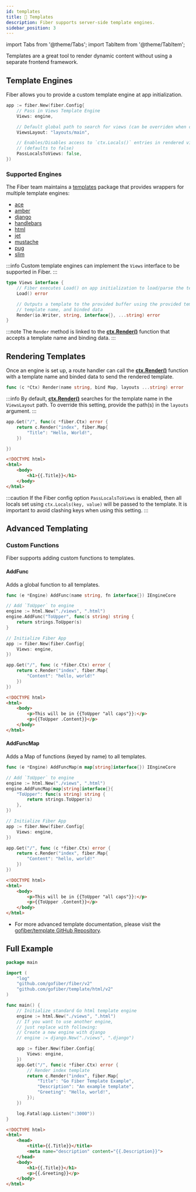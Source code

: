 ```yaml
---
id: templates
title: 📝 Templates
description: Fiber supports server-side template engines.
sidebar_position: 3
---
```


import Tabs from '@theme/Tabs';
import TabItem from '@theme/TabItem';

Templates are a great tool to render dynamic content without using a separate frontend framework.

## Template Engines

Fiber allows you to provide a custom template engine at app initialization.

```go
app := fiber.New(fiber.Config{
    // Pass in Views Template Engine
    Views: engine,

    // Default global path to search for views (can be overriden when calling Render())
    ViewsLayout: "layouts/main",

    // Enables/Disables access to `ctx.Locals()` entries in rendered views
    // (defaults to false)
    PassLocalsToViews: false,
})
```


### Supported Engines

The Fiber team maintains a [templates](https://docs.gofiber.io/template) package that provides wrappers for multiple template engines:

* [ace](https://docs.gofiber.io/template/ace/)
* [amber](https://docs.gofiber.io/template/amber/)
* [django](https://docs.gofiber.io/template/django/)
* [handlebars](https://docs.gofiber.io/template/handlebars)
* [html](https://docs.gofiber.io/template/html)
* [jet](https://docs.gofiber.io/template/jet)
* [mustache](https://docs.gofiber.io/template/mustache)
* [pug](https://docs.gofiber.io/template/pug)
* [slim](https://docs.gofiber.io/template/slim)

:::info
Custom template engines can implement the `Views` interface to be supported in Fiber.
:::


```go title="Views interface"
type Views interface {
    // Fiber executes Load() on app initialization to load/parse the templates
    Load() error

    // Outputs a template to the provided buffer using the provided template,
    // template name, and binded data
    Render(io.Writer, string, interface{}, ...string) error
}
```

:::note
The `Render` method is linked to the [**ctx.Render\(\)**](../api/ctx.md#render) function that accepts a template name and binding data.
:::


## Rendering Templates

Once an engine is set up, a route handler can call the [**ctx.Render\(\)**](../api/ctx.md#render) function with a template name and binded data to send the rendered template.

```go title="Signature"
func (c *Ctx) Render(name string, bind Map, layouts ...string) error
```

:::info
By default, [**ctx.Render\(\)**](../api/ctx.md#render) searches for the template name in the `ViewsLayout` path. To override this setting, provide the path(s) in the `layouts` argument.
:::


<Tabs>

<TabItem value="example" label="Example">

```go
app.Get("/", func(c *fiber.Ctx) error {
    return c.Render("index", fiber.Map{
        "Title": "Hello, World!",
    })

})
```

</TabItem>

<TabItem value="index" label="layouts/index.html">

```html
<!DOCTYPE html>
<html>
    <body>
        <h1>{{.Title}}</h1>
    </body>
</html>
```

</TabItem>

</Tabs>

:::caution
If the Fiber config option `PassLocalsToViews` is enabled, then all locals set using `ctx.Locals(key, value)` will be passed to the template. It is important to avoid clashing keys when using this setting.
:::

## Advanced Templating

### Custom Functions

Fiber supports adding custom functions to templates.

#### AddFunc

Adds a global function to all templates.

```go title="Signature"
func (e *Engine) AddFunc(name string, fn interface{}) IEngineCore
```

<Tabs>
<TabItem value="add-func-example" label="AddFunc Example">

```go
// Add `ToUpper` to engine
engine := html.New("./views", ".html")
engine.AddFunc("ToUpper", func(s string) string {
    return strings.ToUpper(s)
}

// Initialize Fiber App
app := fiber.New(fiber.Config{
    Views: engine,
})

app.Get("/", func (c *fiber.Ctx) error {
    return c.Render("index", fiber.Map{
        "Content": "hello, world!"
    })
})
```

</TabItem>
<TabItem value="add-func-template" label="views/index.html">

```html
<!DOCTYPE html>
<html>
    <body>
        <p>This will be in {{ToUpper "all caps"}}:</p>
        <p>{{ToUpper .Content}}</p>
    </body>
</html>
```

</TabItem>
</Tabs>

#### AddFuncMap

Adds a Map of functions (keyed by name) to all templates.

```go title="Signature"
func (e *Engine) AddFuncMap(m map[string]interface{}) IEngineCore
```

<Tabs>
<TabItem value="add-func-map-example" label="AddFuncMap Example">

```go
// Add `ToUpper` to engine
engine := html.New("./views", ".html")
engine.AddFuncMap(map[string]interface{}{
    "ToUpper": func(s string) string {
        return strings.ToUpper(s)
    },
})

// Initialize Fiber App
app := fiber.New(fiber.Config{
    Views: engine,
})

app.Get("/", func (c *fiber.Ctx) error {
    return c.Render("index", fiber.Map{
        "Content": "hello, world!"
    })
})
```

</TabItem>
<TabItem value="add-func-map-template" label="views/index.html">

```html
<!DOCTYPE html>
<html>
    <body>
        <p>This will be in {{ToUpper "all caps"}}:</p>
        <p>{{ToUpper .Content}}</p>
    </body>
</html>
```

</TabItem>
</Tabs>

- For more advanced template documentation, please visit the [gofiber/template GitHub Repository](https://github.com/gofiber/template).

## Full Example

<Tabs>
<TabItem value="example" label="Example">

```go
package main

import (
    "log"
    "github.com/gofiber/fiber/v2"
    "github.com/gofiber/template/html/v2"
)

func main() {
    // Initialize standard Go html template engine
    engine := html.New("./views", ".html")
    // If you want to use another engine,
    // just replace with following:
    // Create a new engine with django
	// engine := django.New("./views", ".django")

    app := fiber.New(fiber.Config{
        Views: engine,
    })
    app.Get("/", func(c *fiber.Ctx) error {
        // Render index template
        return c.Render("index", fiber.Map{
            "Title": "Go Fiber Template Example",
            "Description": "An example template",
            "Greeting": "Hello, world!",
        });
    })

    log.Fatal(app.Listen(":3000"))
}
```
</TabItem>
<TabItem value="index" label="views/index.html">

```html
<!DOCTYPE html>
<html>
    <head>
        <title>{{.Title}}</title>
        <meta name="description" content="{{.Description}}">
    </head>
    <body>
        <h1>{{.Title}}</h1>
        <p>{{.Greeting}}</p>
    </body>
</html>
```

</TabItem>
</Tabs>

